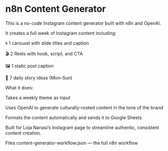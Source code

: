 # n8n Content Generator
This is a no-code Instagram content generator built with n8n and OpenAI.

It creates a full week of Instagram content including:

🌀 1 carousel with slide titles and caption

🎬 2 Reels with hook, script, and CTA

🖼️ 1 static post caption

📆 7 daily story ideas (Mon–Sun)

What it does:

Takes a weekly theme as input

Uses OpenAI to generate culturally-rooted content in the tone of the brand

Formats the content automatically and sends it to Google Sheets

Built for Loja Nanasi’s Instagram page to streamline authentic, consistent content creation.

Files
content-generator-workflow.json — the full n8n workflow
